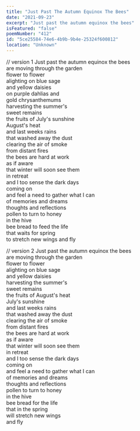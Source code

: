```yaml
---
title: "Just Past The Autumn Equinox The Bees"
date: "2021-09-23"
excerpt: "Just past the autumn equinox the bees"
isFeatured: "false"
poemNumber: "412"
id: "5ce25584-74e6-4b9b-9b4e-25324f600812"
location: "Unknown"
---
```


// version 1
Just past the autumn equinox the bees  
are moving through the garden  
flower to flower  
alighting on blue sage  
and yellow daisies  
on purple dahlias and  
gold chrysanthemums  
harvesting the summer's  
sweet remains  
the fruits of July's sunshine  
August's heat  
and last weeks rains  
that washed away the dust  
clearing the air of smoke  
from distant fires  
the bees are hard at work  
as if aware  
that winter will soon see them  
in retreat  
and I too sense the dark days  
coming on  
and feel a need to gather what I can  
of memories and dreams  
thoughts and reflections  
pollen to turn to honey  
in the hive  
bee bread to feed the life  
that waits for spring  
to stretch new wings and fly

// version 2
Just past the autumn equinox the bees  
are moving through the garden  
flower to flower  
alighting on blue sage  
and yellow daisies  
harvesting the summer's  
sweet remains  
the fruits of August's heat  
July's sunshine  
and last weeks rains  
that washed away the dust  
clearing the air of smoke  
from distant fires  
the bees are hard at work  
as if aware  
that winter will soon see them  
in retreat  
and I too sense the dark days  
coming on  
and feel a need to gather what I can  
of memories and dreams  
thoughts and reflections  
pollen to turn to honey  
in the hive  
bee bread for the life  
that in the spring  
will stretch new wings  
and fly
